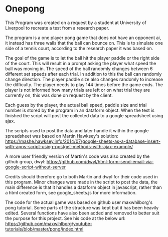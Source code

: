 # Onepong

This Program was created on a request by a student at University of Liverpool to recreate a test from a research paper.

The program is a one player pong game that does not have an opponent ai, it instead has three walls that the ball can bounce on. This is to simulate one side of a tennis court, according to the research paper it was based on.

The goal of the game is to let the ball hit the player paddle or the right side of the court. This will result in a prompt asking the player what speed the ball was moving in. The speed of the ball randomly changes between 6 different set speeds after each trial. In addition to this the ball can randomly change direction. The player paddle size also changes randomly to increase the difficulty. The player needs to play 144 times before the game ends. The player is not informed how many trials are left or on what trial they are currently on, this was done on request by the client.

Each guess by the player, the actual ball speed, paddle size and trial number is stored by the program in an dataform object. When the test is finished the script will post the collected data to a google spreadsheet using ajax.

The scripts used to post the data and later handle it within the google spreadsheet was based on Martin Hawksey's solution: https://mashe.hawksey.info/2014/07/google-sheets-as-a-database-insert-with-apps-script-using-postget-methods-with-ajax-example/

A more user friendly version of Martin's code was also created by the github group, dwyl:
https://github.com/dwyl/html-form-send-email-via-google-script-without-server

Credits should therefore go to both Martin and dwyl for their code used in this program. Minor changes were made in the script to post the data, the main difference is that it handles a dataform object in javascript, rather than a html created form, see google_sheets.js for more information.

The code for the actual game was based on github user maxwhilborg's pong tutorial. Some parts of the structure was kept but it has been heavily edited. Several functions have also been added and removed to better suit the purpose for this project. See his code at the below url: https://github.com/maxwihlborg/youtube-tutorials/blob/master/pong/index.html
